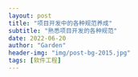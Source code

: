 ```yaml
---
layout: post
title: "项目开发中的各种规范养成"
subtitle: "熟悉项目开发的各种规范"
date: 2022-06-20
author: "Garden"
header-img: "img/post-bg-2015.jpg"
tags: [软件工程]
---
```

